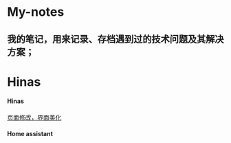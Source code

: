 # My-notes
我的笔记，用来记录、存档遇到过的技术问题及其解决方案；
---
# Hinas
  #### Hinas
  [页面修改，界面美化](https://github.com/Senn666/My-notes/blob/main/%E6%9C%BA%E9%A1%B6%E7%9B%92%E5%88%B7%E6%9C%BA%5BNAS%C2%B7Homeassistant%5D/hinas_%E4%BF%AE%E6%94%B9%E9%A1%B5%E9%9D%A2.md)
  #### Home assistant
